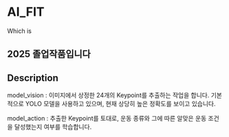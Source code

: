 # AI_FIT

Which is 

## 2025 졸업작품입니다

## Description

model_vision : 이미지에서 상정한 24개의 Keypoint를 추출하는 작업을 합니다. 기본적으로 YOLO 모델을 사용하고 있으며, 현재 상당히 높은 정확도를 보이고 있습니다.

model_action : 추출한 Keypoint를 토대로, 운동 종류와 그에 따른 알맞은 운동 조건을 달성했는지 여부를 학습합니다. 

